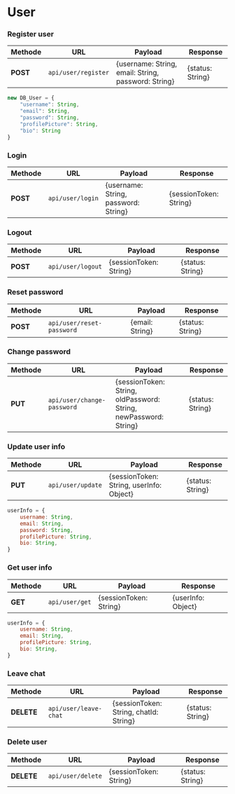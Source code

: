 # User

### Register user

| Methode | URL | Payload | Response |
| --- | --- | --- | --- |
| **POST** | `api/user/register` | {username: String, email: String, password: String} | {status: String} |

```js
new DB_User = {
    "username": String,
    "email": String,
    "password": String,
    "profilePicture": String,
    "bio": String
}
```

### Login

| Methode | URL | Payload | Response |
| --- | --- | --- | --- |
| **POST** | `api/user/login` | {username: String, password: String} | {sessionToken: String} |

### Logout

| Methode | URL | Payload | Response |
| --- | --- | --- | --- |
| **POST** | `api/user/logout` | {sessionToken: String} | {status: String} |

### Reset password

| Methode | URL | Payload | Response |
| --- | --- | --- | --- |
| **POST** | `api/user/reset-password` | {email: String} | {status: String} |

### Change password

| Methode | URL | Payload | Response |
| --- | --- | --- | --- |
| **PUT** | `api/user/change-password` | {sessionToken: String, oldPassword: String, newPassword: String} | {status: String} |

### Update user info

| Methode | URL | Payload | Response |
| --- | --- | --- | --- |
| **PUT** | `api/user/update` | {sessionToken: String, userInfo: Object} | {status: String} |

```js
userInfo = {
    username: String,
    email: String,
    password: String,
    profilePicture: String,
    bio: String,
}
```
### Get user info

| Methode | URL | Payload | Response |
| --- | --- | --- | --- |
| **GET** | `api/user/get` | {sessionToken: String} | {userInfo: Object} |

```js
userInfo = {
    username: String,
    email: String,
    profilePicture: String,
    bio: String,
}
```

### Leave chat

| Methode | URL | Payload | Response |
| --- | --- | --- | --- |
| **DELETE** | `api/user/leave-chat` | {sessionToken: String, chatId: String} | {status: String} |

### Delete user

| Methode | URL | Payload | Response |
| --- | --- | --- | --- |
| **DELETE** | `api/user/delete` | {sessionToken: String} | {status: String} |